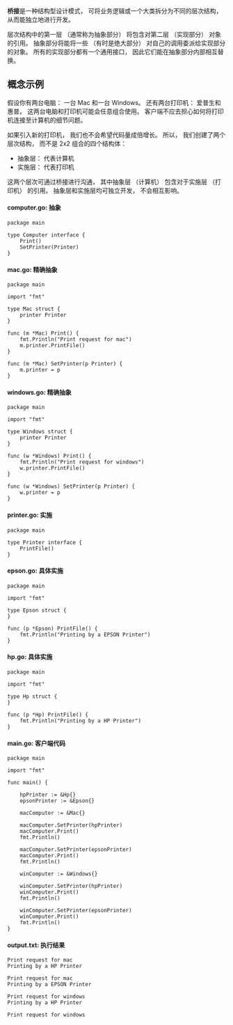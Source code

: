 **桥接**是一种结构型设计模式， 可将业务逻辑或一个大类拆分为不同的层次结构， 从而能独立地进行开发。

层次结构中的第一层 （通常称为抽象部分） 将包含对第二层 （实现部分） 对象的引用。 抽象部分将能将一些 （有时是绝大部分） 对自己的调用委派给实现部分的对象。 所有的实现部分都有一个通用接口， 因此它们能在抽象部分内部相互替换。

## 概念示例

假设你有两台电脑： 一台 Mac 和一台 Windows。 还有两台打印机： 爱普生和惠普。 这两台电脑和打印机可能会任意组合使用。 客户端不应去担心如何将打印机连接至计算机的细节问题。

如果引入新的打印机， 我们也不会希望代码量成倍增长。 所以， 我们创建了两个层次结构， 而不是 2x2 组合的四个结构体：

- 抽象层： 代表计算机
- 实施层： 代表打印机

这两个层次可通过桥接进行沟通， 其中抽象层 （计算机） 包含对于实施层 （打印机） 的引用。 抽象层和实施层均可独立开发， 不会相互影响。

####  **computer.go:** 抽象

```
package main

type Computer interface {
    Print()
    SetPrinter(Printer)
}
```

####  **mac.go:** 精确抽象

```
package main

import "fmt"

type Mac struct {
    printer Printer
}

func (m *Mac) Print() {
    fmt.Println("Print request for mac")
    m.printer.PrintFile()
}

func (m *Mac) SetPrinter(p Printer) {
    m.printer = p
}
```

####  **windows.go:** 精确抽象

```
package main

import "fmt"

type Windows struct {
    printer Printer
}

func (w *Windows) Print() {
    fmt.Println("Print request for windows")
    w.printer.PrintFile()
}

func (w *Windows) SetPrinter(p Printer) {
    w.printer = p
}
```

####  **printer.go:** 实施

```
package main

type Printer interface {
    PrintFile()
}
```

####  **epson.go:** 具体实施

```
package main

import "fmt"

type Epson struct {
}

func (p *Epson) PrintFile() {
    fmt.Println("Printing by a EPSON Printer")
}
```

####  **hp.go:** 具体实施

```
package main

import "fmt"

type Hp struct {
}

func (p *Hp) PrintFile() {
    fmt.Println("Printing by a HP Printer")
}
```

####  **main.go:** 客户端代码

```
package main

import "fmt"

func main() {

    hpPrinter := &Hp{}
    epsonPrinter := &Epson{}

    macComputer := &Mac{}

    macComputer.SetPrinter(hpPrinter)
    macComputer.Print()
    fmt.Println()

    macComputer.SetPrinter(epsonPrinter)
    macComputer.Print()
    fmt.Println()

    winComputer := &Windows{}

    winComputer.SetPrinter(hpPrinter)
    winComputer.Print()
    fmt.Println()

    winComputer.SetPrinter(epsonPrinter)
    winComputer.Print()
    fmt.Println()
}
```

####  **output.txt:** 执行结果

```
Print request for mac
Printing by a HP Printer

Print request for mac
Printing by a EPSON Printer

Print request for windows
Printing by a HP Printer

Print request for windows
```